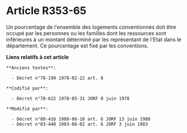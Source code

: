 # Article R353-65

Un pourcentage de l'ensemble des logements conventionnés doit être occupé par les personnes ou les familles dont les
ressources sont inférieures à un montant déterminé par les représentant de l'Etat dans le département. Ce pourcentage est
fixé par les conventions.

**Liens relatifs à cet article**

	**Anciens textes**:

	  - Décret n°78-199 1978-02-22 art. 8

	**Codifié par**:

	  - Décret n°78-622 1978-05-31 JORF 8 juin 1978

	**Modifié par**:

	  - Décret n°80-416 1980-06-10 art. 6 JORF 13 juin 1980
	  - Décret n°83-440 1983-06-02 art. 6 JORF 3 juin 1983
